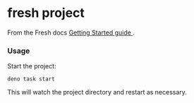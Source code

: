 # fresh project

From the Fresh docs [Getting Started guide ](https://fresh.deno.dev/docs/getting-started).

### Usage

Start the project:

```
deno task start
```

This will watch the project directory and restart as necessary.
